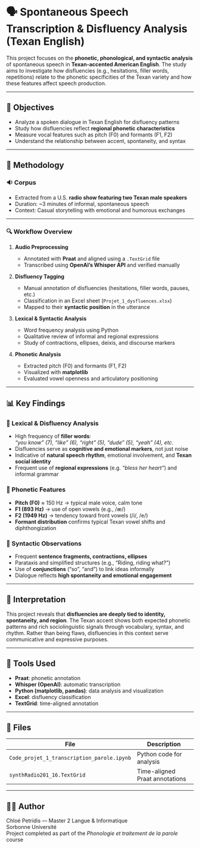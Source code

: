 # 🗣️ Spontaneous Speech Transcription & Disfluency Analysis (Texan English)

This project focuses on the **phonetic, phonological, and syntactic analysis** of spontaneous speech in **Texan-accented American English**. The study aims to investigate how disfluencies (e.g., hesitations, filler words, repetitions) relate to the phonetic specificities of the Texan variety and how these features affect speech production.

---

## 🎯 Objectives

- Analyze a spoken dialogue in Texan English for disfluency patterns
- Study how disfluencies reflect **regional phonetic characteristics**
- Measure vocal features such as pitch (F0) and formants (F1, F2)
- Understand the relationship between accent, spontaneity, and syntax

---

## 🧩 Methodology

### 🔉 Corpus

- Extracted from a U.S. **radio show featuring two Texan male speakers**
- Duration: ~3 minutes of informal, spontaneous speech
- Context: Casual storytelling with emotional and humorous exchanges

---

### 🔍 Workflow Overview

1. **Audio Preprocessing**
   - Annotated with **Praat** and aligned using a `.TextGrid` file
   - Transcribed using **OpenAI’s Whisper API** and verified manually

2. **Disfluency Tagging**
   - Manual annotation of disfluencies (hesitations, filler words, pauses, etc.)
   - Classification in an Excel sheet (`Projet_1_dysfluences.xlsx`)
   - Mapped to their **syntactic position** in the utterance

3. **Lexical & Syntactic Analysis**
   - Word frequency analysis using Python
   - Qualitative review of informal and regional expressions
   - Study of contractions, ellipses, deixis, and discourse markers

4. **Phonetic Analysis**
   - Extracted pitch (F0) and formants (F1, F2)
   - Visualized with **matplotlib**
   - Evaluated vowel openness and articulatory positioning

---

## 📊 Key Findings

### 📌 Lexical & Disfluency Analysis

- High frequency of **filler words**:  
  *“you know” (7), “like” (6), “right” (5), “dude” (5), “yeah” (4), etc.*
- Disfluencies serve as **cognitive and emotional markers**, not just noise
- Indicative of **natural speech rhythm**, emotional involvement, and **Texan social identity**
- Frequent use of **regional expressions** (e.g. *“bless her heart”*) and informal grammar

### 📌 Phonetic Features

- **Pitch (F0)** ≈ 150 Hz → typical male voice, calm tone  
- **F1 (893 Hz)** → use of open vowels (e.g., /æ/)  
- **F2 (1949 Hz)** → tendency toward front vowels (/i/, /e/)  
- **Formant distribution** confirms typical Texan vowel shifts and diphthongization

### 📌 Syntactic Observations

- Frequent **sentence fragments, contractions, ellipses**
- Parataxis and simplified structures (e.g., “Riding, riding what?”)
- Use of **conjunctions** (“so”, “and”) to link ideas informally
- Dialogue reflects **high spontaneity and emotional engagement**

---

## 🧠 Interpretation

This project reveals that **disfluencies are deeply tied to identity, spontaneity, and region**. The Texan accent shows both expected phonetic patterns and rich sociolinguistic signals through vocabulary, syntax, and rhythm. Rather than being flaws, disfluencies in this context serve communicative and expressive purposes.

---

## 🧰 Tools Used

- **Praat**: phonetic annotation
- **Whisper (OpenAI)**: automatic transcription
- **Python (matplotlib, pandas)**: data analysis and visualization
- **Excel**: disfluency classification
- **TextGrid**: time-aligned annotation

---

## 📁 Files

| File | Description |
|------|-------------|
| `Code_projet_1_transcription_parole.ipynb` | Python code for analysis |
| `synthRadio201_16.TextGrid` | Time-aligned Praat annotations |

---

## 👩‍💻 Author

Chloé Petridis — Master 2 Langue & Informatique  
Sorbonne Université  
Project completed as part of the *Phonologie et traitement de la parole* course
